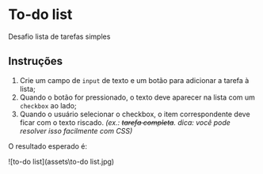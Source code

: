 # To-do list

Desafio lista de tarefas simples

## Instruções

1. Crie um campo de `input` de texto e um botão para adicionar a tarefa à lista;
2. Quando o botão for pressionado, o texto deve aparecer na lista com um `checkbox` ao lado;
3. Quando o usuário selecionar o checkbox, o item correspondente deve ficar com o texto riscado. *(ex.: ~~tarefa completa~~. dica: você pode resolver isso facilmente com CSS)*

O resultado esperado é:

![to-do list](assets\to-do list.jpg)